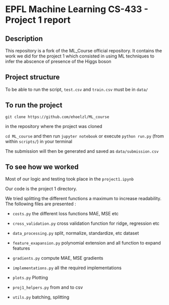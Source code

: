 # EPFL Machine Learning CS-433 - Project 1 report



## Description

This repository is a fork of the ML_Course official repository. It contains the work we did for the project 1 which consisted in using ML techniques to infer the abscence of presence of the Higgs boson 

## Project structure

To be able to run the script, `test.csv` and `train.csv` must be in `data/`


## To run the project 

`git clone https://github.com/ehoelzl/ML_course`

in the repository where the project was cloned 

`cd ML_course` and then run `jupyter notebook` or execute `python run.py` (from within `scripts/`) in your terminal

The submission will then be generated and saved as `data/submission.csv`

## To see how we worked

Most of our logic and testing took place in the `project1.ipynb`

Our code is the project 1 directory. 

We tried splitting the different functions a maximum to increase readability. The following files are presented : 



- `costs.py` the different loss functions MAE, MSE etc

- `cross_validation.py` cross validation function for ridge, regression etc

- `data_processing.py` split, normalize, standardize, etc dataset

- `feature_exapansion.py` polynomial extension and all function to expand features

- `gradients.py` compute MAE, MSE gradients

- `implementations.py` all the required implementations

- `plots.py` Plotting

- `proj1_helpers.py` from and to csv

- `utils.py` batching, splitting

  

  

  

  





